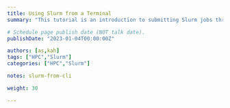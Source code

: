 ```yaml
---
title: Using Slurm from a Terminal
summary: "This tutorial is an introduction to submitting Slurm jobs through a terminal interface."

# Schedule page publish date (NOT talk date).
publishDate: "2023-01-04T00:00:00Z"

authors: [as,kah]
tags: ["HPC","Slurm"]
categories: ["HPC","Slurm"]

notes: slurm-from-cli

weight: 30

---
```

